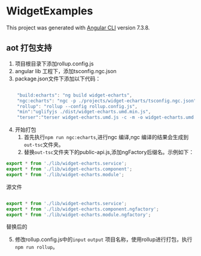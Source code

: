 # WidgetExamples

This project was generated with [Angular CLI](https://github.com/angular/angular-cli) version 7.3.8.

## aot 打包支持

1. 项目根目录下添加rollup.config.js
2. angular lib 工程下，添加tsconfig.ngc.json
3. package.json文件下添加以下代码：

```javascript

    "build:echarts": "ng build widget-echarts",
    "ngc:echarts": "ngc -p ./projects/widget-echarts/tsconfig.ngc.json",
    "rollup": "rollup --config rollup.config.js",
    "min":"uglifyjs ./dist/widget-echarts.umd.min.js",
    "terser":"terser widget-echarts.umd.js -c -m -o widget-echarts.umd.min.js"

```

4. 开始打包
   1. 首先执行`npm run ngc:echarts`,进行ngc 编译,ngc 编译的结果会生成到`out-tsc`文件夹。
   2. 替换`out-tsc`文件夹下的public-api.js,添加ngFactory后缀名。示例如下：

```typescript
export * from './lib/widget-echarts.service';
export * from './lib/widget-echarts.component';
export * from './lib/widget-echarts.module';
```

源文件

```typescript

export * from './lib/widget-echarts.service';
export * from './lib/widget-echarts.component.ngfactory';
export * from './lib/widget-echarts.module.ngfactory';

```

替换后的

5. 修改rollup.config.js中的`input` `output` 项目名称，使用rollup进行打包，执行`npm run rollup`。
